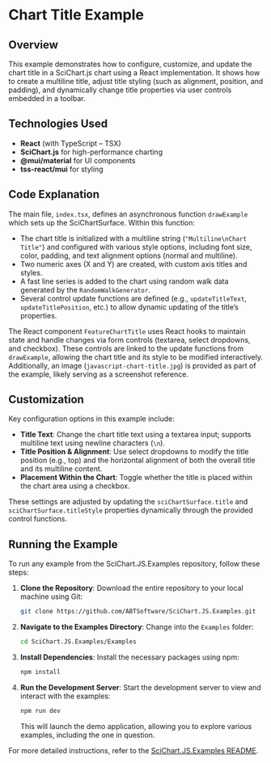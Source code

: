 # Chart Title Example

## Overview

This example demonstrates how to configure, customize, and update the chart title in a SciChart.js chart using a React implementation. It shows how to create a multiline title, adjust title styling (such as alignment, position, and padding), and dynamically change title properties via user controls embedded in a toolbar.

## Technologies Used

-   **React** (with TypeScript – TSX)
-   **SciChart.js** for high-performance charting
-   **@mui/material** for UI components
-   **tss-react/mui** for styling

## Code Explanation

The main file, `index.tsx`, defines an asynchronous function `drawExample` which sets up the SciChartSurface. Within this function:

-   The chart title is initialized with a multiline string (`"Multiline\nChart Title"`) and configured with various style options, including font size, color, padding, and text alignment options (normal and multiline).
-   Two numeric axes (X and Y) are created, with custom axis titles and styles.
-   A fast line series is added to the chart using random walk data generated by the `RandomWalkGenerator`.
-   Several control update functions are defined (e.g., `updateTitleText`, `updateTitlePosition`, etc.) to allow dynamic updating of the title’s properties.

The React component `FeatureChartTitle` uses React hooks to maintain state and handle changes via form controls (textarea, select dropdowns, and checkbox). These controls are linked to the update functions from `drawExample`, allowing the chart title and its style to be modified interactively. Additionally, an image (`javascript-chart-title.jpg`) is provided as part of the example, likely serving as a screenshot reference.

## Customization

Key configuration options in this example include:

-   **Title Text**: Change the chart title text using a textarea input; supports multiline text using newline characters (`\n`).
-   **Title Position & Alignment**: Use select dropdowns to modify the title position (e.g., top) and the horizontal alignment of both the overall title and its multiline content.
-   **Placement Within the Chart**: Toggle whether the title is placed within the chart area using a checkbox.

These settings are adjusted by updating the `sciChartSurface.title` and `sciChartSurface.titleStyle` properties dynamically through the provided control functions.

## Running the Example

To run any example from the SciChart.JS.Examples repository, follow these steps:

1. **Clone the Repository**: Download the entire repository to your local machine using Git:

    ```bash
    git clone https://github.com/ABTSoftware/SciChart.JS.Examples.git
    ```

2. **Navigate to the Examples Directory**: Change into the `Examples` folder:

    ```bash
    cd SciChart.JS.Examples/Examples
    ```

3. **Install Dependencies**: Install the necessary packages using npm:

    ```bash
    npm install
    ```

4. **Run the Development Server**: Start the development server to view and interact with the examples:

    ```bash
    npm run dev
    ```

    This will launch the demo application, allowing you to explore various examples, including the one in question.

For more detailed instructions, refer to the [SciChart.JS.Examples README](https://github.com/ABTSoftware/SciChart.JS.Examples/blob/master/README.md).
